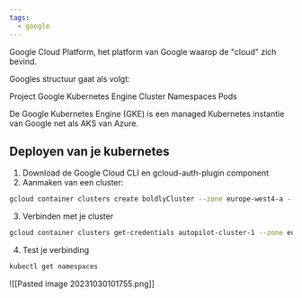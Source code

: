 ```yaml
---
tags:
  - google
---
```





Google Cloud Platform, het platform van Google waarop de "cloud" zich bevind. 

Googles structuur gaat als volgt:

Project
	Google Kubernetes Engine
		Cluster
			Namespaces
				Pods

De Google Kubernetes Engine (GKE) is een managed Kubernetes instantie van Google net als AKS van Azure.

## Deployen van je kubernetes
1. Download de Google Cloud CLI en gcloud-auth-plugin component
2.   Aanmaken van een cluster: 
``` bash
gcloud container clusters create boldlyCluster --zone europe-west4-a --node-locations europe-west4-a
```
3. Verbinden met je cluster
``` bash
gcloud container clusters get-credentials autopilot-cluster-1 --zone europe-west4
```
4. Test je verbinding
``` bash
kubectl get namespaces
```
![[Pasted image 20231030101755.png]]